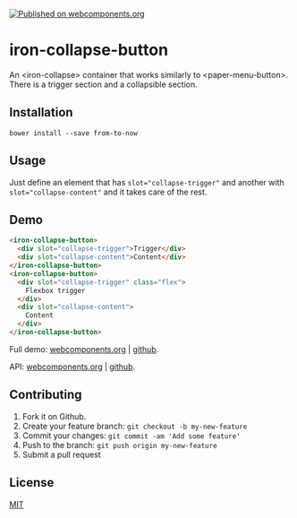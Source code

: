 [![Published on webcomponents.org](https://img.shields.io/badge/webcomponents.org-published-blue.svg)](https://www.webcomponents.org/element/jifalops/iron-collapse-button)

# iron-collapse-button
An &lt;iron-collapse&gt; container that works similarly to &lt;paper-menu-button&gt;. There is a trigger section and a collapsible section.

## Installation

```
bower install --save from-to-now
```

## Usage
Just define an element that has `slot="collapse-trigger"` and another with
`slot="collapse-content"` and it takes care of the rest.

## Demo
<!--
```
<custom-element-demo>
  <template>
    <script src="../webcomponentsjs/webcomponents-lite.js"></script>
    <link rel="import" href="iron-collapse-button.html">
    <next-code-block></next-code-block>   
  </template>
</custom-element-demo>
```
-->

```html
<iron-collapse-button>
  <div slot="collapse-trigger">Trigger</div>
  <div slot="collapse-content">Content</div>
</iron-collapse-button>
<iron-collapse-button>
  <div slot="collapse-trigger" class="flex">
    Flexbox trigger
  </div>
  <div slot="collapse-content">
    Content
  </div>
</iron-collapse-button>
```

Full demo:
[webcomponents.org](https://www.webcomponents.org/element/jifalops/iron-collapse-button/demo/demo/index.html)
| [github](https://jifalops.github.io/iron-collapse-button/components/iron-collapse-button/demo/).

API: [webcomponents.org](https://www.webcomponents.org/element/jifalops/iron-collapse-button/iron-collapse-button)
| [github](https://jifalops.github.io/iron-collapse-button).

## Contributing

1. Fork it on Github.
2. Create your feature branch: `git checkout -b my-new-feature`
3. Commit your changes: `git commit -am 'Add some feature'`
4. Push to the branch: `git push origin my-new-feature`
5. Submit a pull request

## License

[MIT](https://opensource.org/licenses/MIT)
